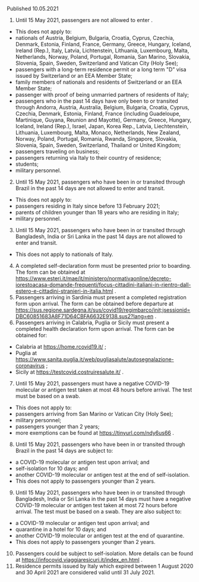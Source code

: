 Published 10.05.2021
1. Until 15 May 2021, passengers are not allowed to enter .
- This does not apply to:
- nationals of Austria, Belgium, Bulgaria, Croatia, Cyprus, Czechia, Denmark, Estonia, Finland, France, Germany, Greece, Hungary, Iceland, Ireland (Rep.), Italy, Latvia, Lichtenstein, Lithuania, Luxembourg, Malta, Netherlands, Norway, Poland, Portugal, Romania, San Marino, Slovakia, Slovenia, Spain, Sweden, Switzerland and Vatican City (Holy See);
- passengers with a long-term residence permit or a long term "D" visa issued by Switzerland or an EEA Member State;
- family members of nationals and residents of Switzerland or an EEA Member State;
- passenger with proof of being unmarried partners of residents of Italy;
- passengers who in the past 14 days have only been to or transited through Andorra, Austria, Australia, Belgium, Bulgaria, Croatia, Cyprus, Czechia, Denmark, Estonia, Finland, France (including Guadeloupe, Martinique, Guyana, Reunion and Mayotte), Germany, Greece, Hungary, Iceland, Ireland (Rep.), Israel, Japan, Korea Rep., Latvia, Liechtenstein, Lithuania, Luxembourg, Malta, Monaco, Netherlands, New Zealand, Norway, Poland, Portugal, Romania, Rwanda, Singapore, Slovakia, Slovenia, Spain, Sweden, Switzerland, Thailand or United Kingdom;
- passengers traveling on business;
- passengers returning via Italy to their country of residence;
- students;
- military personnel.
2. Until 15 May 2021, passengers who have been in or transited through Brazil in the past 14 days are not allowed to enter and transit.
- This does not apply to:
- passengers residing in Italy since before 13 February 2021;
- parents of children younger than 18 years who are residing in Italy;
- military personnel.
3. Until 15 May 2021, passengers who have been in or transited through Bangladesh, India or Sri Lanka in the past 14 days are not allowed to enter and transit.
- This does not apply to nationals of Italy.
4. A completed self-declaration form must be presented prior to boarding. The form can be obtained at <a href="https://www.esteri.it/mae/it/ministero/normativaonline/decreto-iorestoacasa-domande-frequenti/focus-cittadini-italiani-in-rientro-dall-estero-e-cittadini-stranieri-in-italia.html">https://www.esteri.it/mae/it/ministero/normativaonline/decreto-iorestoacasa-domande-frequenti/focus-cittadini-italiani-in-rientro-dall-estero-e-cittadini-stranieri-in-italia.html</a> .
5. Passengers arriving in Sardinia must present a completed registration form upon arrival. The form can be obtained before departure at <a href="https://sus.regione.sardegna.it/sus/covid19/regimbarco/init;jsessionid=DBC60851683A8F71D64CBFA6632E9138.sus2?lang=en">https://sus.regione.sardegna.it/sus/covid19/regimbarco/init;jsessionid=DBC60851683A8F71D64CBFA6632E9138.sus2?lang=en</a> . 
6. Passengers arriving in Calabria, Puglia or Sicily must present a completed health declaration form upon arrival. The form can be obtained for:
- Calabria at <a href="https://home.rcovid19.it/">https://home.rcovid19.it/</a> ;
- Puglia at <a href="https://www.sanita.puglia.it/web/pugliasalute/autosegnalazione-coronavirus">https://www.sanita.puglia.it/web/pugliasalute/autosegnalazione-coronavirus</a> ;
- Sicily at <a href="https://testcovid.costruiresalute.it/">https://testcovid.costruiresalute.it/</a> .
7. Until 15 May 2021, passengers must have a negative COVID-19 molecular or antigen test taken at most 48 hours before arrival. The test must be based on a swab.
- This does not apply to:
- passengers arriving from San Marino or Vatican City (Holy See);
- military personnel;
- passengers younger than 2 years;
- more exemptions can be found at <a href="https://tinyurl.com/ndy6us66">https://tinyurl.com/ndy6us66</a> .
8. Until 15 May 2021, passengers who have been in or transited through Brazil in the past 14 days are subject to:
- a COVID-19 molecular or antigen test upon arrival; and
- self-isolation for 10 days; and
- another COVID-19 molecular or antigen test at the end of self-isolation.
- This does not apply to passengers younger than 2 years.
9. Until 15 May 2021, passengers who have been in or transited through Bangladesh, India or Sri Lanka in the past 14 days must have a negative COVID-19 molecular or antigen test taken at most 72 hours before arrival. The test must be based on a swab. They are also subject to:
- a COVID-19 molecular or antigen test upon arrival; and
- quarantine in a hotel for 10 days; and
- another COVID-19 molecular or antigen test at the end of quarantine.
- This does not apply to passengers younger than 2 years.
10. Passengers could be subject to self-isolation. More details can be found at <a href="https://infocovid.viaggiaresicuri.it/index_en.html">https://infocovid.viaggiaresicuri.it/index_en.html</a> .
11. Residence permits issued by Italy which expired between 1 August 2020 and 30 April 2021 are considered valid until 31 July 2021.

